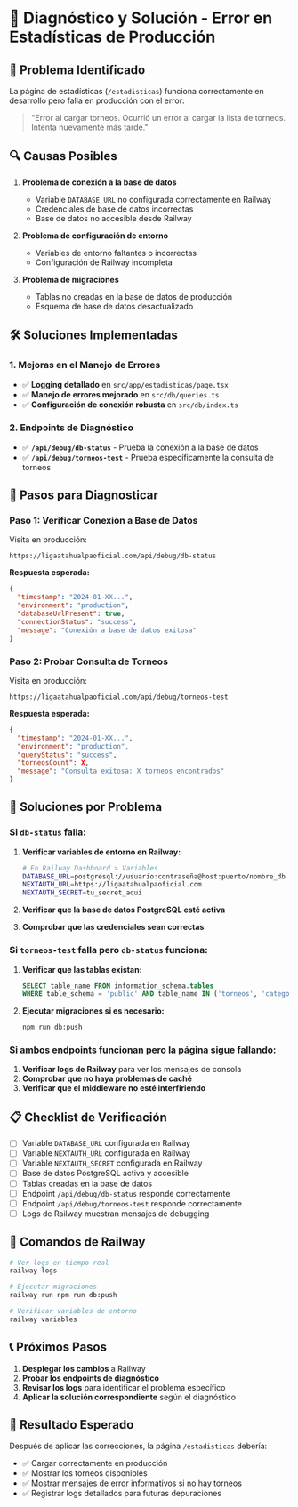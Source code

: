 # 🔧 Diagnóstico y Solución - Error en Estadísticas de Producción

## 🚨 Problema Identificado

La página de estadísticas (`/estadisticas`) funciona correctamente en desarrollo pero falla en producción con el error:
> "Error al cargar torneos. Ocurrió un error al cargar la lista de torneos. Intenta nuevamente más tarde."

## 🔍 Causas Posibles

1. **Problema de conexión a la base de datos**
   - Variable `DATABASE_URL` no configurada correctamente en Railway
   - Credenciales de base de datos incorrectas
   - Base de datos no accesible desde Railway

2. **Problema de configuración de entorno**
   - Variables de entorno faltantes o incorrectas
   - Configuración de Railway incompleta

3. **Problema de migraciones**
   - Tablas no creadas en la base de datos de producción
   - Esquema de base de datos desactualizado

## 🛠️ Soluciones Implementadas

### 1. Mejoras en el Manejo de Errores

- ✅ **Logging detallado** en `src/app/estadisticas/page.tsx`
- ✅ **Manejo de errores mejorado** en `src/db/queries.ts`
- ✅ **Configuración de conexión robusta** en `src/db/index.ts`

### 2. Endpoints de Diagnóstico

- ✅ **`/api/debug/db-status`** - Prueba la conexión a la base de datos
- ✅ **`/api/debug/torneos-test`** - Prueba específicamente la consulta de torneos

## 🔧 Pasos para Diagnosticar

### Paso 1: Verificar Conexión a Base de Datos

Visita en producción:
```
https://ligaatahualpaoficial.com/api/debug/db-status
```

**Respuesta esperada:**
```json
{
  "timestamp": "2024-01-XX...",
  "environment": "production",
  "databaseUrlPresent": true,
  "connectionStatus": "success",
  "message": "Conexión a base de datos exitosa"
}
```

### Paso 2: Probar Consulta de Torneos

Visita en producción:
```
https://ligaatahualpaoficial.com/api/debug/torneos-test
```

**Respuesta esperada:**
```json
{
  "timestamp": "2024-01-XX...",
  "environment": "production",
  "queryStatus": "success",
  "torneosCount": X,
  "message": "Consulta exitosa: X torneos encontrados"
}
```

## 🚀 Soluciones por Problema

### Si `db-status` falla:

1. **Verificar variables de entorno en Railway:**
   ```bash
   # En Railway Dashboard > Variables
   DATABASE_URL=postgresql://usuario:contraseña@host:puerto/nombre_db
   NEXTAUTH_URL=https://ligaatahualpaoficial.com
   NEXTAUTH_SECRET=tu_secret_aqui
   ```

2. **Verificar que la base de datos PostgreSQL esté activa**
3. **Comprobar que las credenciales sean correctas**

### Si `torneos-test` falla pero `db-status` funciona:

1. **Verificar que las tablas existan:**
   ```sql
   SELECT table_name FROM information_schema.tables 
   WHERE table_schema = 'public' AND table_name IN ('torneos', 'categorias', 'equipos_torneo');
   ```

2. **Ejecutar migraciones si es necesario:**
   ```bash
   npm run db:push
   ```

### Si ambos endpoints funcionan pero la página sigue fallando:

1. **Verificar logs de Railway** para ver los mensajes de consola
2. **Comprobar que no haya problemas de caché**
3. **Verificar que el middleware no esté interfiriendo**

## 📋 Checklist de Verificación

- [ ] Variable `DATABASE_URL` configurada en Railway
- [ ] Variable `NEXTAUTH_URL` configurada en Railway  
- [ ] Variable `NEXTAUTH_SECRET` configurada en Railway
- [ ] Base de datos PostgreSQL activa y accesible
- [ ] Tablas creadas en la base de datos
- [ ] Endpoint `/api/debug/db-status` responde correctamente
- [ ] Endpoint `/api/debug/torneos-test` responde correctamente
- [ ] Logs de Railway muestran mensajes de debugging

## 🔄 Comandos de Railway

```bash
# Ver logs en tiempo real
railway logs

# Ejecutar migraciones
railway run npm run db:push

# Verificar variables de entorno
railway variables
```

## 📞 Próximos Pasos

1. **Desplegar los cambios** a Railway
2. **Probar los endpoints de diagnóstico**
3. **Revisar los logs** para identificar el problema específico
4. **Aplicar la solución correspondiente** según el diagnóstico

## 🎯 Resultado Esperado

Después de aplicar las correcciones, la página `/estadisticas` debería:
- ✅ Cargar correctamente en producción
- ✅ Mostrar los torneos disponibles
- ✅ Mostrar mensajes de error informativos si no hay torneos
- ✅ Registrar logs detallados para futuras depuraciones
